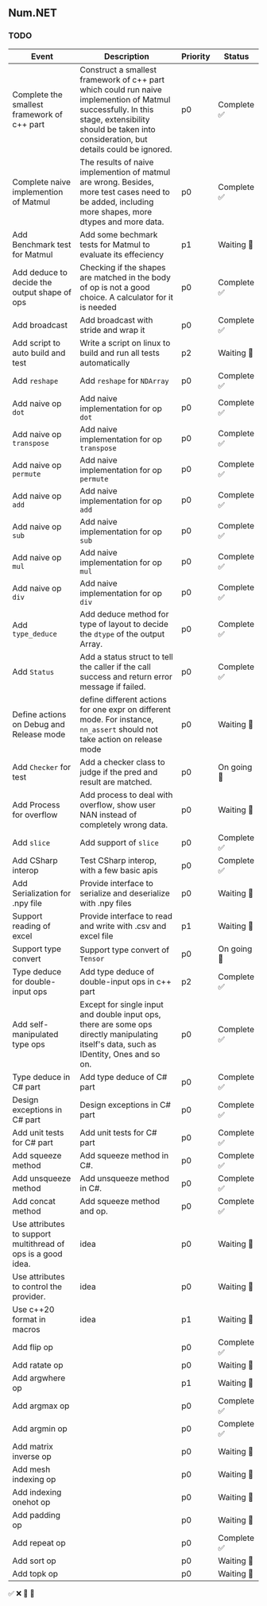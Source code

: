 ## Num.NET

### TODO

| Event | Description | Priority | Status |
| ----- | --------------| --- | ----- |
| Complete the smallest framework of c++ part | Construct a smallest framework of c++ part which could run naive implemention of Matmul successfully. In this stage, extensibility should be taken into consideration, but details could be ignored. | p0 | Complete ✅ |
| Complete naive implemention of Matmul | The results of naive implemention of matmul are wrong. Besides, more test cases need to be added, including more shapes, more dtypes and more data. | p0 | Complete ✅ |
| Add Benchmark test for Matmul | Add some bechmark tests for Matmul to evaluate its effeciency | p1 | Waiting 🔵 |
| Add deduce to decide the output shape of ops | Checking if the shapes are matched in the body of op is not a good choice. A calculator for it is needed | p0 | Complete ✅ |
| Add broadcast | Add broadcast with stride and wrap it | p0 | Complete ✅ |
| Add script to auto build and test | Write a script on linux to build and run all tests automatically | p2 | Waiting 🔵 |
| Add ```reshape``` | Add ```reshape``` for ```NDArray``` | p0 | Complete ✅ |
| Add naive op ```dot``` | Add naive implementation for op ```dot``` | p0 | Complete ✅ |
| Add naive op ```transpose``` | Add naive implementation for op ```transpose``` | p0 | Complete ✅ |
| Add naive op ```permute``` | Add naive implementation for op ```permute``` | p0 | Complete ✅ |
| Add naive op ```add``` | Add naive implementation for op ```add``` | p0 | Complete ✅ |
| Add naive op ```sub``` | Add naive implementation for op ```sub``` | p0 | Complete ✅ |
| Add naive op ```mul``` | Add naive implementation for op ```mul``` | p0 | Complete ✅ |
| Add naive op ```div``` | Add naive implementation for op ```div``` | p0 | Complete ✅ |
| Add ```type_deduce``` | Add deduce method for type of layout to decide the ```dtype``` of the output Array. | p0 | Complete ✅ |
| Add ```Status``` | Add a status struct to tell the caller if the call success and return error message if failed. | p0 | Complete ✅ |
| Define actions on Debug and Release mode | define different actions for one expr on different mode. For instance, ```nn_assert``` should not take action on release mode | p0 | Waiting 🔵 |
| Add ```Checker``` for test | Add a checker class to judge if the pred and result are matched. | p0 | On going 🚀 |
| Add Process for overflow | Add process to deal with overflow, show user NAN instead of completely wrong data. | p0 | Waiting 🔵 |
| Add ```slice``` | Add support of ```slice``` | p0 | Complete ✅ |
| Add CSharp interop | Test CSharp interop, with a few basic apis | p0 | Complete ✅ |
| Add Serialization for .npy file | Provide interface to serialize and deserialize with .npy files | p0 | Waiting 🔵 |
| Support reading of excel | Provide interface to read and write with .csv and excel file | p1 | Waiting 🔵 |
| Support type convert | Support type convert of ```Tensor``` | p0 | On going 🚀 |
| Type deduce for double-input ops | Add type deduce of double-input ops in c++ part | p2 | Complete ✅ |
| Add self-manipulated type ops | Except for single input and double input ops, there are some ops directly manipulating itself's data, such as IDentity, Ones and so on. | p0 | Complete ✅ |
| Type deduce in C# part | Add type deduce of C# part | p0 | Complete ✅ |
| Design exceptions in C# part | Design exceptions in C# part | p0 | Complete ✅ |
| Add unit tests for C# part | Add unit tests for C# part | p0 | Complete ✅ |
| Add squeeze method | Add squeeze method in C#. | p0 | Complete ✅ |
| Add unsqueeze method | Add unsqueeze method in C#. | p0 | Complete ✅ |
| Add concat method | Add squeeze method and op. | p0 | Complete ✅ |
| Use attributes to support multithread of ops is a good idea. | idea | p0 | Waiting 🔵 |
| Use attributes to control the provider. | idea | p0 | Waiting 🔵 |
| Use c++20 format in macros   | idea | p1 | Waiting 🔵 |
| Add flip op |  | p0 | Complete ✅ |
| Add ratate op |  | p0 | Waiting 🔵 |
| Add argwhere op |  | p1 | Waiting 🔵 |
| Add argmax op |  | p0 | Complete ✅ |
| Add argmin op |  | p0 | Complete ✅ |
| Add matrix inverse op |  | p0 | Waiting 🔵 |
| Add mesh indexing op |  | p0 | Waiting 🔵 |
| Add indexing onehot op |  | p0 | Waiting 🔵 |
| Add padding op |  | p0 | Waiting 🔵 |
| Add repeat op |  | p0 | Complete ✅ |
| Add sort op |  | p0 | Waiting 🔵 |
| Add topk op |  | p0 | Waiting 🔵 |


✅   ❌   🚀   🔵
